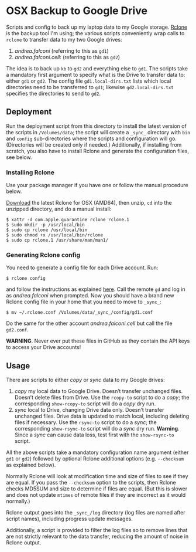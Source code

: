 OSX Backup to Google Drive
==========================

Scripts and config to back up my laptop data to my Google storage.
[Rclone][rclone] is the backup tool I'm using; the various scripts conveniently
wrap calls to `rclone` to transfer data to my two Google drives:

1. *andrea.falconi* (referring to this as `gd1`)
2. *andrea.falconi.cell*: (referring to this as `gd2`)

The idea is to back up `kb` to `gd2` and everything else to `gd1`. The scripts
take a mandatory first argument to specify what is the Drive to transfer data
to: either `gd1` or `gd2`. The config file `gd1.local-dirs.txt` lists which
local directories need to be transferred to `gd1`; likewise `gd2.local-dirs.txt`
specifies the directories to send to `gd2`.


Deployment
----------
Run the deployment script from this directory to install the latest version of
the scripts in `/Volumes/data`; the script will create a `_sync_` directory
with `bin` and `config` sub-directories where the scripts and configuration
will go. (Directories will be created only if needed.)
Additionally, if installing from scratch, you also have to install Rclone and
generate the configuration files, see below.

### Installing Rclone
Use your package manager if you have one or follow the manual procedure below.

[Download][rclone-download] the latest Rclone for OSX (AMD64), then unzip, `cd`
into the unzipped directory, and do a manual install:

    $ xattr -d com.apple.quarantine rclone rclone.1
    $ sudo mkdir -p /usr/local/bin
    $ sudo cp rclone /usr/local/bin
    $ sudo chmod +x /usr/local/bin/rclone
    $ sudo cp rclone.1 /usr/share/man/man1/

### Generating Rclone config
You need to generate a config file for each Drive account. Run:

    $ rclone config

and follow the instructions as explained [here][rclone-gd-config]. Call the
remote `gd` and log in as *andrea.falconi* when prompted. Now you should have
a brand new Rclone config file in your home that you need to move to `_sync_`:

    $ mv ~/.rclone.conf /Volumes/data/_sync_/config/gd1.conf

Do the same for the other account *andrea.falconi.cell* but call the file
`gd2.conf`.

**WARNING**. Never ever put these files in GitHub as they contain the API keys
to access your Drive accounts!


Usage
-----
There are scripts to either *copy* or *sync* data to my Google drives:

1. *copy* my local data to Google Drive. 
   Doesn’t transfer unchanged files. Doesn’t delete files from Drive.
   Use the `rcopy-to` script to do a *copy*; the corresponding `show-rcopy-to`
   script will do a *copy* dry run.
2. *sync* local to Drive, changing Drive data only. 
   Doesn’t transfer unchanged files. Drive data is updated to match local, 
   including deleting files if necessary. Use the `rsync-to` script to do a
   *sync*; the corresponding `show-rsync-to` script will do a *sync* dry run.
   **Warning**. Since a *sync* can cause data loss, test first with the
   `show-rsync-to` script.

All the above scripts take a mandatory configuration name argument (either `gd1`
or `gd2`) followed by optional Rclone additional options (e.g. `--checksum` as
explained below).

Normally Rclone will look at modification time and size of files to  see if they
are equal. If you pass the `--checksum` option to the scripts, then Rclone checks 
MD5SUM and size to determine if files are equal. (But this is slower and does not
update `mtimes` of remote files if they are incorrect as it would normally.)

Rclone output goes into the `_sync_/log` directory (log files are named after
script names), including progress update messages.

Additionally, a script is provided to filter the log files so to remove lines
that are not strictly relevant to the data transfer, reducing the amount of
noise in Rclone output.


[rclone]: http://rclone.org/
    "Rclone Home Page"

[rclone-download]: http://downloads.rclone.org/rclone-current-osx-amd64.zip
    "Latest Rclone for OSX (AMD64)"

[rclone-gd-config]: http://rclone.org/drive/
    "Rclone Google Drive Configuration"
